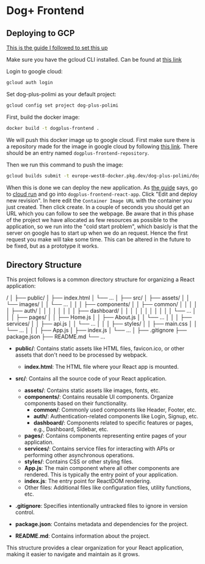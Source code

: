 # Dog+ Frontend

## Deploying to GCP
[This is the guide I followed to set this up](https://www.googlecloudcommunity.com/gc/Community-Blogs/No-servers-no-problem-A-guide-to-deploying-your-React/ba-p/690760)


Make sure you have the gcloud CLI installed. Can be found at [this link](https://cloud.google.com/sdk/docs/install)

Login to google cloud:
```sh
gcloud auth login
```

Set dog-plus-polimi as your default project:
```sh
gcloud config set project dog-plus-polimi
```

First, build the docker image:
```sh  
docker build -t dogplus-frontend .
```

We will push this docker image up to google cloud. First make sure there is a repository made for the image in google cloud by following [this link](https://console.cloud.google.com/artifacts/browse/dog-plus-polimi?project=dog-plus-polimi). There should be an entry named `dogplus-frontend-repository`.

Then we run this command to push the image:
```sh 
gcloud builds submit -t europe-west8-docker.pkg.dev/dog-plus-polimi/dogplus-frontend-repository/dogplus-react-app ./
```

When this is done we can deploy the new application.
As [the guide](https://www.googlecloudcommunity.com/gc/Community-Blogs/No-servers-no-problem-A-guide-to-deploying-your-React/ba-p/690760) says, go to [cloud run](https://console.cloud.google.com/run?project=dog-plus-polimi) and go into `dogplus-frontend-react-app`. Click "Edit and deploy new revision". In here edit the `Container Image URL` with the container you just created. Then click create. In a couple of seconds you should get an URL which you can follow to see the webpage. Be aware that in this phase of the project we have allocated as few resources as possible to the application, so we run into the "cold start problem", which basicly is that the server on google has to start up when we do an request. Hence the first request you make will take some time. This can be altered in the future to be fixed, but as a prototype it works.
## Directory Structure

This project follows is a common directory structure for organizing a React application:

/
│
├── public/
│ ├── index.html
│ └── ...
│
├── src/
│ ├── assets/
│ │ └── images/
│ │ └── ...
│ │
│ ├── components/
│ │ ├── common/
│ │ │
│ │ ├── auth/
│ │ │ 
│ │ │ 
│ │ ├── dashboard/
│ │ │ 
│ │ │
│ │ │ 
│ │ └── ...
│ │
│ ├── pages/
│ │ ├── Home.js
│ │ ├── About.js
│ │ └── ...
│ │
│ ├── services/
│ │ ├── api.js
│ │ └── ...
│ │
│ ├── styles/
│ │ ├── main.css
│ │ └── ...
│ │
│ ├── App.js
│ ├── index.js
│ └── ...
│
├── .gitignore
├── package.json
├── README.md
└── ...



- **public/**: Contains static assets like HTML files, favicon.ico, or other assets that don't need to be processed by webpack.
  - **index.html**: The HTML file where your React app is mounted.

- **src/**: Contains all the source code of your React application.
  - **assets/**: Contains static assets like images, fonts, etc.
  - **components/**: Contains reusable UI components. Organize components based on their functionality.
    - **common/**: Commonly used components like Header, Footer, etc.
    - **auth/**: Authentication-related components like Login, Signup, etc.
    - **dashboard/**: Components related to specific features or pages, e.g., Dashboard, Sidebar, etc.
  - **pages/**: Contains components representing entire pages of your application.
  - **services/**: Contains service files for interacting with APIs or performing other asynchronous operations.
  - **styles/**: Contains CSS or other styling files.
  - **App.js**: The main component where all other components are rendered. This is typically the entry point of your application.
  - **index.js**: The entry point for ReactDOM rendering.
  - Other files: Additional files like configuration files, utility functions, etc.

- **.gitignore**: Specifies intentionally untracked files to ignore in version control.
- **package.json**: Contains metadata and dependencies for the project.
- **README.md**: Contains information about the project.

This structure provides a clear organization for your React application, making it easier to navigate and maintain as it grows.

